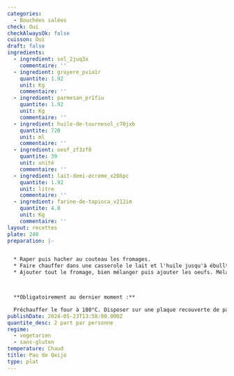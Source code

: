 ```yaml
---
categories:
  - Bouchées salées
check: Oui
checkAlwaysOk: false
cuisson: Oui
draft: false
ingredients:
  - ingredient: sel_2juq3x
    commentaire: ''
  - ingredient: gruyere_pvia1r
    quantite: 1.92
    unit: Kg
    commentaire: ''
  - ingredient: parmesan_pr1fiu
    quantite: 1.92
    unit: Kg
    commentaire: ''
  - ingredient: huile-de-tournesol_c70jxb
    quantite: 720
    unit: ml
    commentaire: ''
  - ingredient: oeuf_zf3zf8
    quantite: 39
    unit: unité
    commentaire: ''
  - ingredient: lait-demi-ecreme_x286pc
    quantite: 1.92
    unit: litre
    commentaire: ''
  - ingredient: farine-de-tapioca_v212im
    quantite: 4.8
    unit: Kg
    commentaire: ''
layout: recettes
plate: 240
preparation: |-


  * Raper puis hacher au couteau les fromages.
  * Faire chauffer dans une casserole le lait et l'huile jusqu'à ébulltion. Pendant ce temps verser la farine de manioc et le sel dans un saladier et bien mélanger. Verser dessus le mélange liquide très chaud puis mélanger vigoureusement.
  * Ajouter tout le fromage, bien mélanger puis ajouter les oeufs. Mélanger de nouveau, à la main cette fois-ci, ou au robot patissier avec la feuille. La pâte sera collate, c'est normal. Si elle l'est trop pour former des boulettes avec les mains, la mettre une demi-heure au frais.



  **Obligatoirement au dernier moment :**

  Préchauffer le four à 180°C. Disposer sur une plaque recouverte de papier sulfurisé des boulettes de la taille d'une noix. On peut si on le souhaite laisser les boulettes formées une nuit au réfrigérateur. Enfourner 15 à 20 minutes. Se mange chaud.
publishDate: 2024-05-23T13:58:00.000Z
quantite_desc: 2 part par personne
regime:
  - vegetarien
  - sans-gluten
temperature: Chaud
title: Pao de Qeijo
type: plat
---
```

